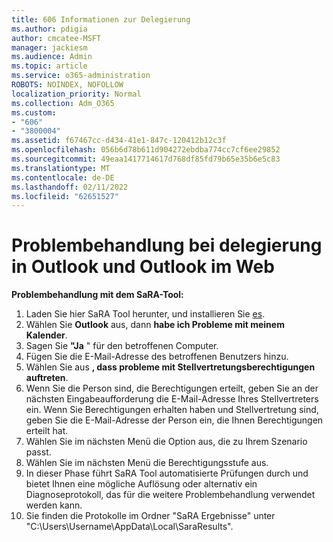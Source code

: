 ```yaml
---
title: 606 Informationen zur Delegierung
ms.author: pdigia
author: cmcatee-MSFT
manager: jackiesm
ms.audience: Admin
ms.topic: article
ms.service: o365-administration
ROBOTS: NOINDEX, NOFOLLOW
localization_priority: Normal
ms.collection: Adm_O365
ms.custom:
- "606"
- "3800004"
ms.assetid: f67467cc-d434-41e1-847c-120412b12c3f
ms.openlocfilehash: 056b6d78b611d904272ebdba774cc7cf6ee29852
ms.sourcegitcommit: 49eaa1417714617d768df85fd79b65e35b6e5c83
ms.translationtype: MT
ms.contentlocale: de-DE
ms.lasthandoff: 02/11/2022
ms.locfileid: "62651527"
---
```

# <a name="troubleshooting-delegation-in-outlook-and-outlook-on-the-web"></a>Problembehandlung bei delegierung in Outlook und Outlook im Web

**Problembehandlung mit dem SaRA-Tool:**

1. Laden Sie hier SaRA Tool herunter, und installieren Sie [es](https://aka.ms/SaRA-SkypeForBusinessSignIn).
1. Wählen Sie **Outlook** aus, dann **habe ich Probleme mit meinem Kalender**.
1. Sagen Sie **"Ja** " für den betroffenen Computer.
1. Fügen Sie die E-Mail-Adresse des betroffenen Benutzers hinzu.
1. Wählen Sie aus **, dass probleme mit Stellvertretungsberechtigungen auftreten**.
1. Wenn Sie die Person sind, die Berechtigungen erteilt, geben Sie an der nächsten Eingabeaufforderung die E-Mail-Adresse Ihres Stellvertreters ein. Wenn Sie Berechtigungen erhalten haben und Stellvertretung sind, geben Sie die E-Mail-Adresse der Person ein, die Ihnen Berechtigungen erteilt hat.
1. Wählen Sie im nächsten Menü die Option aus, die zu Ihrem Szenario passt.
1. Wählen Sie im nächsten Menü die Berechtigungsstufe aus.
1. In dieser Phase führt SaRA Tool automatisierte Prüfungen durch und bietet Ihnen eine mögliche Auflösung oder alternativ ein Diagnoseprotokoll, das für die weitere Problembehandlung verwendet werden kann.
1. Sie finden die Protokolle im Ordner "SaRA Ergebnisse" unter "C:\Users\Username\AppData\Local\SaraResults".
